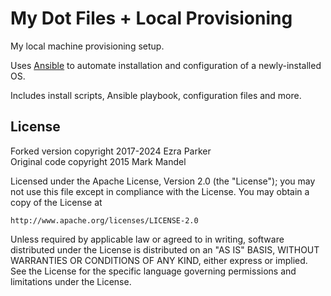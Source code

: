 My Dot Files + Local Provisioning
===================================

My local machine provisioning setup.

Uses [Ansible](http://www.ansibleworks.com/) to automate installation and configuration of a newly-installed OS.

Includes install scripts, Ansible playbook, configuration files and more.

## License

Forked version copyright 2017-2024 Ezra Parker\
Original code copyright 2015 Mark Mandel

Licensed under the Apache License, Version 2.0 (the "License");
you may not use this file except in compliance with the License.
You may obtain a copy of the License at

    http://www.apache.org/licenses/LICENSE-2.0

Unless required by applicable law or agreed to in writing, software
distributed under the License is distributed on an "AS IS" BASIS,
WITHOUT WARRANTIES OR CONDITIONS OF ANY KIND, either express or implied.
See the License for the specific language governing permissions and
limitations under the License.
